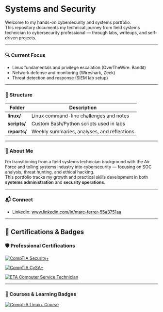 # Systems and Security

Welcome to my hands-on cybersecurity and systems portfolio.  
This repository documents my technical journey from field systems technician to cybersecurity professional — through labs, writeups, and self-driven projects.

---

### 🔍 Current Focus
- Linux fundamentals and privilege escalation (OverTheWire: Bandit)
- Network defense and monitoring (Wireshark, Zeek)
- Threat detection and response (SIEM lab setup)

---

### 🧱 Structure
| Folder | Description |
|---------|--------------|
| **linux/** | Linux command-line challenges and notes |
| **scripts/** | Custom Bash/Python scripts used in labs |
| **reports/** | Weekly summaries, analyses, and reflections |

---

### 🧠 About Me
I’m transitioning from a field systems technician background with the Air Force and tolling systems industry into cybersecurity — focusing on SOC analysis, threat hunting, and ethical hacking.  
This portfolio tracks my growth and practical skills development in both **systems administration** and **security operations**.

---

### 📬 Connect
- LinkedIn: www.linkedin.com/in/marc-ferrer-55a3751aa

---

## 🧾 Certifications & Badges

### 🛡️ Professional Certifications

[![CompTIA Security+](https://images.credly.com/size/220x220/images/80d8a06a-c384-42bf-ad36-db81bce5adce/blob)](https://www.credly.com/badges/2ff5c8a9-5bf4-4455-b3d8-0738ff8c1911/public_url)

[![CompTIA CySA+](https://images.credly.com/size/220x220/images/dcd99b5b-da24-40a6-9364-62126d590c37/blob)](https://www.credly.com/badges/4acfe8a7-23fb-4ba6-9c57-446346848bc4/public_url)

[![ETA Computer Service Technician](https://images.credly.com/size/220x220/images/1e4d5377-2274-4275-b335-365e60a6f188/cf009fbf166a99326ef5c5995c506d15.png)](https://www.credly.com/badges/72a8a3f8-5c3b-4f80-ab04-2126c7d27fda/public_url)

---

### 📘 Courses & Learning Badges

[![CompTIA Linux+ Course](https://images.credly.com/size/220x220/images/40854cd6-2df6-407d-bc19-0b9893e9d1ed/0106d7af-e496-489e-b6a9-6716ee029f48.png)](https://www.credly.com/badges/8ef16612-64f9-4a02-bbca-1725aa0cde4f/public_url)

